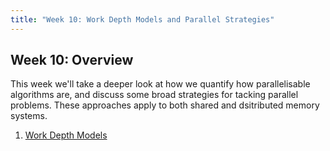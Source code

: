 ```yaml
---
title: "Week 10: Work Depth Models and Parallel Strategies"
---
```


## Week 10: Overview 

This week we'll take a deeper look at how we quantify how parallelisable algorithms are, and discuss some broad strategies for tacking parallel problems. These approaches apply to both shared and dsitributed memory systems.

1. [Work Depth Models](WorkDepth)
